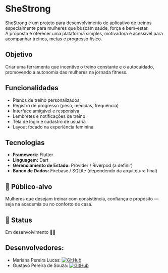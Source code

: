 # SheStrong

SheStrong é um projeto para desenvolvimento de aplicativo de treinos especialmente para mulheres que buscam saúde, força e bem-estar.  
A proposta é oferecer uma plataforma simples, motivadora e acessível para acompanhar treinos, metas e progresso físico.

## Objetivo
Criar uma ferramenta que incentive o treino constante e o autocuidado, promovendo a autonomia das mulheres na jornada fitness.

## Funcionalidades
- Planos de treino personalizados  
- Registro de progresso (peso, medidas, frequência)  
- Interface amigável e responsiva  
- Lembretes e notificações de treino  
- Tela de login e cadastro de usuária  
- Layout focado na experiência feminina  

## Tecnologias
- **Framework:** Flutter  
- **Linguagem:** Dart  
- **Gerenciamento de Estado:** Provider / Riverpod (a definir)  
- **Banco de Dados:** Firebase / SQLite (dependendo da arquitetura final)  

## 💜 Público-alvo
Mulheres que desejam treinar com consistência, confiança e propósito — seja na academia ou no conforto de casa.

## 🚀 Status
Em desenvolvimento 👩‍💻 

## Desenvolvedores:
- Mariana Pereira Lucas: [![GitHub](https://img.shields.io/badge/GitHub-%2312100E.svg?logo=github&logoColor=white)](https://github.com/yodinhabanana)
- Gustavo Pereira de Souza: [![GitHub](https://img.shields.io/badge/GitHub-%2312100E.svg?logo=github&logoColor=white)](https://github.com/gustavodeque)
